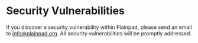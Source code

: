 # Security Vulnerabilities

If you discover a security vulnerability within Plainpad, please send an email to info@plainpad.org. 
All security vulnerabilities will be promptly addressed.
